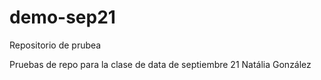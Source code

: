 # demo-sep21
Repositorio de prubea


Pruebas de repo para la clase de data de septiembre 21
Natália González
